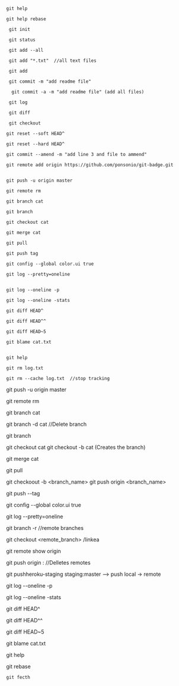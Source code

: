 ```
git help 

git help rebase

 git init

 git status

 git add --all

 git add "*.txt"  //all text files

 git add 

 git commit -m "add readme file" 

  git commit -a -m "add readme file" (add all files)

 git log

 git diff

 git checkout 

git reset --soft HEAD^

git reset --hard HEAD^

git commit --amend -m "add line 3 and file to ammend"

git remote add origin https://github.com/ponsonio/git-badge.git


git push -u origin master

git remote rm  

git branch cat

git branch

git checkout cat

git merge cat

git pull 

git push tag

git config --global color.ui true

git log --pretty=oneline


git log --oneline -p

git log --oneline -stats

git diff HEAD^

git diff HEAD^^

git diff HEAD~5

git blame cat.txt


git help

git rm log.txt

git rm --cache log.txt  //stop tracking

```

git push -u origin master

git remote rm  

git branch cat

git branch -d cat //Delete branch

git branch

git checkout cat
git checkout -b cat (Creates the branch)

git merge cat

git pull 

git checkoout -b <branch_name> 
git push origin <branch_name>

git push --tag

git config --global color.ui true

git log --pretty=oneline

git branch -r //remote branches

git checkout <remote_branch>  /linkea 

git remote show origin

git push origin :<branch>  //Delletes remotes

git pushheroku-staging staging:master --> push local -> remote

git log --oneline -p

git log --oneline -stats

git diff HEAD^

git diff HEAD^^

git diff HEAD~5

git blame cat.txt

git help

git rebase 

```
git fecth 


